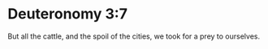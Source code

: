 # Deuteronomy 3:7

But all the cattle, and the spoil of the cities, we took for a prey to ourselves.